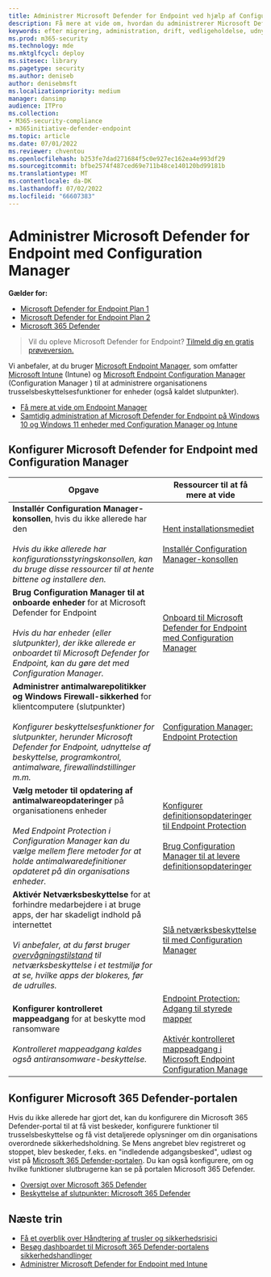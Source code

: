 ```yaml
---
title: Administrer Microsoft Defender for Endpoint ved hjælp af Configuration Manager
description: Få mere at vide om, hvordan du administrerer Microsoft Defender for Endpoint med Configuration Manager
keywords: efter migrering, administration, drift, vedligeholdelse, udnyttelse, Configuration Manager, Microsoft Defender for Endpoint, kant
ms.prod: m365-security
ms.technology: mde
ms.mktglfcycl: deploy
ms.sitesec: library
ms.pagetype: security
ms.author: deniseb
author: denisebmsft
ms.localizationpriority: medium
manager: dansimp
audience: ITPro
ms.collection:
- M365-security-compliance
- m365initiative-defender-endpoint
ms.topic: article
ms.date: 07/01/2022
ms.reviewer: chventou
ms.openlocfilehash: b253fe7dad271684f5c0e927ec162ea4e993df29
ms.sourcegitcommit: bfbe2574f487ced69e711b48ce140120bd99181b
ms.translationtype: MT
ms.contentlocale: da-DK
ms.lasthandoff: 07/02/2022
ms.locfileid: "66607383"
---
```

# <a name="manage-microsoft-defender-for-endpoint-with-configuration-manager"></a>Administrer Microsoft Defender for Endpoint med Configuration Manager

**Gælder for:**
- [Microsoft Defender for Endpoint Plan 1](https://go.microsoft.com/fwlink/?linkid=2154037)
- [Microsoft Defender for Endpoint Plan 2](https://go.microsoft.com/fwlink/?linkid=2154037)
- [Microsoft 365 Defender](https://go.microsoft.com/fwlink/?linkid=2118804)

> Vil du opleve Microsoft Defender for Endpoint? [Tilmeld dig en gratis prøveversion.](https://signup.microsoft.com/create-account/signup?products=7f379fee-c4f9-4278-b0a1-e4c8c2fcdf7e&ru=https://aka.ms/MDEp2OpenTrial?ocid=docs-wdatp-exposedapis-abovefoldlink)

Vi anbefaler, at du bruger [Microsoft Endpoint Manager](/mem), som omfatter [Microsoft Intune](/mem/intune/fundamentals/what-is-intune) (Intune) og [Microsoft Endpoint Configuration Manager](/mem/configmgr/core/understand/introduction) (Configuration Manager ) til at administrere organisationens trusselsbeskyttelsesfunktioner for enheder (også kaldet slutpunkter).

- [Få mere at vide om Endpoint Manager](/mem/endpoint-manager-overview)
- [Samtidig administration af Microsoft Defender for Endpoint på Windows 10 og Windows 11 enheder med Configuration Manager og Intune](manage-mde-post-migration-intune.md)

## <a name="configure-microsoft-defender-for-endpoint-with-configuration-manager"></a>Konfigurer Microsoft Defender for Endpoint med Configuration Manager

|Opgave|Ressourcer til at få mere at vide|
|---|---|
|**Installér Configuration Manager-konsollen**, hvis du ikke allerede har den <br/><br/> *Hvis du ikke allerede har konfigurationsstyringskonsollen, kan du bruge disse ressourcer til at hente bittene og installere den.*|[Hent installationsmediet](/mem/configmgr/core/servers/deploy/install/get-install-media) <br/><br/> [Installér Configuration Manager-konsollen](/mem/configmgr/core/servers/deploy/install/install-consoles)|
|**Brug Configuration Manager til at onboarde enheder** for at Microsoft Defender for Endpoint <br/><br/> *Hvis du har enheder (eller slutpunkter), der ikke allerede er onboardet til Microsoft Defender for Endpoint, kan du gøre det med Configuration Manager.*|[Onboard til Microsoft Defender for Endpoint med Configuration Manager](/mem/configmgr/protect/deploy-use/defender-advanced-threat-protection#about-onboarding-to-atp-with-configuration-manager)|
|**Administrer antimalwarepolitikker og Windows Firewall-sikkerhed** for klientcomputere (slutpunkter) <br/><br/> *Konfigurer beskyttelsesfunktioner for slutpunkter, herunder Microsoft Defender for Endpoint, udnyttelse af beskyttelse, programkontrol, antimalware, firewallindstillinger m.m.*|[Configuration Manager: Endpoint Protection](/mem/configmgr/protect/deploy-use/endpoint-protection)|
|**Vælg metoder til opdatering af antimalwareopdateringer** på organisationens enheder <br/><br/> *Med Endpoint Protection i Configuration Manager kan du vælge mellem flere metoder for at holde antimalwaredefinitioner opdateret på din organisations enheder.*|[Konfigurer definitionsopdateringer til Endpoint Protection](/mem/configmgr/protect/deploy-use/endpoint-definition-updates) <br/><br/> [Brug Configuration Manager til at levere definitionsopdateringer](/mem/configmgr/protect/deploy-use/endpoint-definitions-configmgr)|
|**Aktivér Netværksbeskyttelse** for at forhindre medarbejdere i at bruge apps, der har skadeligt indhold på internettet <br/><br/> *Vi anbefaler, at du først bruger [overvågningstilstand](/microsoft-365/security/defender-endpoint/evaluate-network-protection) til netværksbeskyttelse i et testmiljø for at se, hvilke apps der blokeres, før de udrulles.*|[Slå netværksbeskyttelse til med Configuration Manager](/microsoft-365/security/defender-endpoint/enable-network-protection#microsoft-endpoint-configuration-manager)|
|**Konfigurer kontrolleret mappeadgang** for at beskytte mod ransomware <br/><br/> *Kontrolleret mappeadgang kaldes også antiransomware-beskyttelse.*|[Endpoint Protection: Adgang til styrede mapper](/mem/intune/protect/endpoint-protection-windows-10#controlled-folder-access) <br/><br/> [Aktivér kontrolleret mappeadgang i Microsoft Endpoint Configuration Manage](/microsoft-365/security/defender-endpoint/enable-controlled-folders#microsoft-endpoint-configuration-manager)|

## <a name="configure-your-microsoft-365-defender-portal"></a>Konfigurer Microsoft 365 Defender-portalen

Hvis du ikke allerede har gjort det, kan du konfigurere din Microsoft 365 Defender-portal til at få vist beskeder, konfigurere funktioner til trusselsbeskyttelse og få vist detaljerede oplysninger om din organisations overordnede sikkerhedsholdning. Se Mens angrebet blev registreret og stoppet, blev beskeder, f.eks. en "indledende adgangsbesked", udløst og vist på [Microsoft 365 Defender-portalen](/microsoft-365/security/defender/microsoft-365-defender). Du kan også konfigurere, om og hvilke funktioner slutbrugerne kan se på portalen Microsoft 365 Defender.

- [Oversigt over Microsoft 365 Defender](/microsoft-365/security/defender-endpoint/use)
- [Beskyttelse af slutpunkter: Microsoft 365 Defender](/mem/intune/protect/endpoint-protection-windows-10#microsoft-defender-security-center)

## <a name="next-steps"></a>Næste trin

- [Få et overblik over Håndtering af trusler og sikkerhedsrisici](/microsoft-365/security/defender-endpoint/next-gen-threat-and-vuln-mgt)
- [Besøg dashboardet til Microsoft 365 Defender-portalens sikkerhedshandlinger](/microsoft-365/security/defender-endpoint/security-operations-dashboard)
- [Administrer Microsoft Defender for Endpoint med Intune](manage-mde-post-migration-intune.md)
